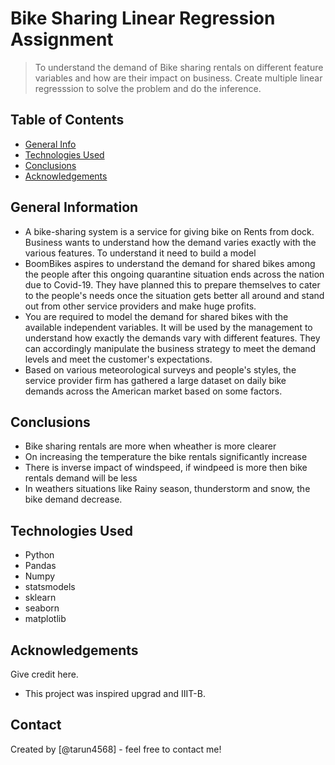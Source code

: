 # Bike Sharing Linear Regression Assignment
> To understand the demand of Bike sharing rentals on different feature variables and how are their impact on business. Create multiple linear regresssion to solve the problem and do the inference.


## Table of Contents
* [General Info](#general-information)
* [Technologies Used](#technologies-used)
* [Conclusions](#conclusions)
* [Acknowledgements](#acknowledgements)


## General Information
- A bike-sharing system is a service for giving bike on Rents from dock. Business wants to understand how the demand varies exactly with the various features. To understand it need to build a model
- BoomBikes aspires to understand the demand for shared bikes among the people after this ongoing quarantine situation ends across the nation due to Covid-19. They have planned this to prepare themselves to cater to the people's needs once the situation gets better all around and stand out from other service providers and make huge profits.
- You are required to model the demand for shared bikes with the available independent variables. It will be used by the management to understand how exactly the demands vary with different features. They can accordingly manipulate the business strategy to meet the demand levels and meet the customer's expectations.
- Based on various meteorological surveys and people's styles, the service provider firm has gathered a large dataset on daily bike demands across the American market based on some factors.


## Conclusions
- Bike sharing rentals are more when wheather is more clearer
- On increasing the temperature the bike rentals significantly increase
- There is inverse impact of windspeed, if windpeed is more then bike rentals demand will be less
- In weathers situations like Rainy season, thunderstorm and snow, the bike demand decrease.


## Technologies Used
- Python
- Pandas
- Numpy
- statsmodels
- sklearn
- seaborn
- matplotlib

## Acknowledgements
Give credit here.
- This project was inspired upgrad and IIIT-B.


## Contact
Created by [@tarun4568] - feel free to contact me!

